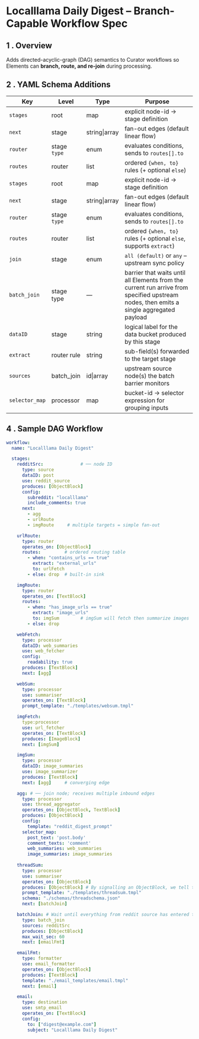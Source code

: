# Localllama Daily Digest – Branch-Capable Workflow Spec

## 1 . Overview  
Adds directed-acyclic-graph (DAG) semantics to Curator workflows so Elements can **branch, route, and re-join** during processing.

## 2 . YAML Schema Additions

| Key | Level | Type | Purpose |
|-----|-------|------|---------|
| `stages` | root | map | explicit node-id → stage definition |
| `next` | stage | string&#124;array | fan-out edges (default linear flow) |
| `router` | stage `type` | enum | evaluates conditions, sends to `routes[].to` |
| `routes` | router | list | ordered `{when, to}` rules (+ optional `else`) |
| `stages` | root | map | explicit node-id → stage definition |
| `next` | stage | string&#124;array | fan-out edges (default linear flow) |
| `router` | stage `type` | enum | evaluates conditions, sends to `routes[].to` |
| `routes` | router | list | ordered `{when, to}` rules (+ optional `else`, supports `extract`) |
| `join` | stage | enum | `all (default)` or `any` – upstream sync policy |
| `batch_join` | stage type | — | barrier that waits until all Elements from the current run arrive from specified upstream nodes, then emits a single aggregated payload |
| `dataID` | stage | string | logical label for the data bucket produced by this stage |
| `extract` | router rule | string | sub-field(s) forwarded to the target stage |
| `sources` | batch_join | id&#124;array | upstream source node(s) the batch barrier monitors |
| `selector_map` | processor | map | bucket-id → selector expression for grouping inputs |

## 4 . Sample DAG Workflow

```yaml
workflow:
  name: "Localllama Daily Digest"

  stages:
    redditSrc:              # ── node ID
      type: source
      dataID: post
      use: reddit_source
      produces: [ObjectBlock]
      config:
        subreddit: "localllama"
        include_comments: true
      next:
        - agg
        - urlRoute
        - imgRoute     # multiple targets = simple fan-out

    urlRoute:
      type: router
      operates_on: [ObjectBlock]
      routes:         # ordered routing table
        - when: "contains_urls == true"
          extract: "external_urls"
          to: urlFetch
        - else: drop  # built-in sink

    imgRoute:
      type: router
      operates_on: [TextBlock]
      routes:
        - when: "has_image_urls == true"
          extract: "image_urls"
          to: imgSum        # imgSum will fetch then summarize images
        - else: drop

    webFetch:
      type: processor
      dataID: web_summaries
      use: web_fetcher
      config:
        readability: true
      produces: [TextBlock]
      next: [agg]

    webSum:
      type: processor
      use: summariser
      operates_on: [TextBlock]
      prompt_template: "./templates/websum.tmpl"

    imgFetch:
      type:processor
      use: url_fetcher
      operates_on: [TextBlock]
      produces: [ImageBlock]
      next: [imgSum]

    imgSum:
      type: processor
      dataID: image_summaries
      use: image_summarizer
      produces: [TextBlock]
      next: [agg]     # converging edge

    agg: # ── join node; receives multiple inbound edges
      type: processor
      use: thread_aggregator
      operates_on: [ObjectBlock, TextBlock]
      produces: [ObjectBlock]
      config:
        template: "reddit_digest_prompt"
      selector_map:
        post_text: 'post.body'
        comment_texts: 'comment'
        web_summaries: web_summaries
        image_summaries: image_summaries
          
    threadSum:
      type: processor
      use: summariser
      operates_on: [ObjectBlock]
      produces: [ObjectBlock] # By signalling an ObjectBlock, we tell the processor to expect JSON to be returned
      prompt_template: "./templates/threadsum.tmpl"
      schema: "./schemas/threadschema.json"
      next: [batchJoin]

    batchJoin: # Wait until everything from reddit source has entered the batch join
      type: batch_join
      sources: redditSrc
      produces: [ObjectBlock]
      max_wait_sec: 60
      next: [emailFmt]

    emailFmt:
      type: formatter
      use: email_formatter
      operates_on: [ObjectBlock]
      produces: [TextBlock]
      template: "./email_templates/email.tmpl"
      next: [email]

    email:
      type: destination
      use: smtp_email
      operates_on: [TextBlock]
      config:
        to: ["digest@example.com"]
        subject: "Localllama Daily Digest"
```
